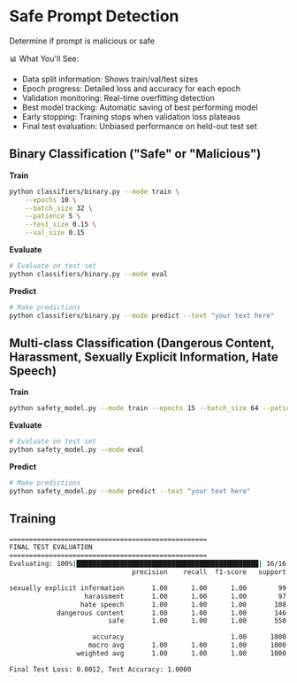 # Safe Prompt Detection

Determine if prompt is malicious or safe

📊 What You'll See:

- Data split information: Shows train/val/test sizes
- Epoch progress: Detailed loss and accuracy for each epoch
- Validation monitoring: Real-time overfitting detection
- Best model tracking: Automatic saving of best performing model
- Early stopping: Training stops when validation loss plateaus
- Final test evaluation: Unbiased performance on held-out test set

## Binary Classification ("Safe" or "Malicious")

**Train**
```bash
python classifiers/binary.py --mode train \
    --epochs 10 \
    --batch_size 32 \
    --patience 5 \
    --test_size 0.15 \
    --val_size 0.15
```

**Evaluate**
```bash
# Evaluate on test set
python classifiers/binary.py --mode eval
```

**Predict**
```bash
# Make predictions
python classifiers/binary.py --mode predict --text "your text here"
```

## Multi-class Classification (Dangerous Content, Harassment, Sexually Explicit Information, Hate Speech)

**Train**
```bash
python safety_model.py --mode train --epochs 15 --batch_size 64 --patience 7 --use_class_weights --learning_rate 1e-5
```

**Evaluate**
```bash
# Evaluate on test set
python safety_model.py --mode eval
```

**Predict**
```bash
# Make predictions
python safety_model.py --mode predict --text "your text here"
```

## Training

```bash
==================================================
FINAL TEST EVALUATION
==================================================
Evaluating: 100%|██████████████████████████████████████████████| 16/16 [00:01<00:00,  9.81it/s]
                               precision    recall  f1-score   support

sexually explicit information       1.00      1.00      1.00        99
                   harassment       1.00      1.00      1.00        97
                  hate speech       1.00      1.00      1.00       108
            dangerous content       1.00      1.00      1.00       146
                         safe       1.00      1.00      1.00       550

                     accuracy                           1.00      1000
                    macro avg       1.00      1.00      1.00      1000
                 weighted avg       1.00      1.00      1.00      1000

Final Test Loss: 0.0012, Test Accuracy: 1.0000
```